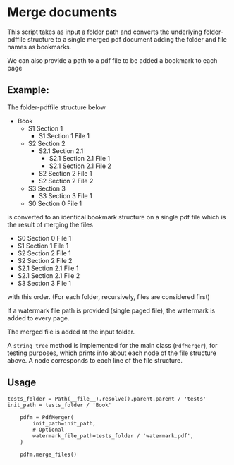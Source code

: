 # Merge documents

This script takes as input a folder path and converts the underlying folder-pdffile structure to a single merged pdf document adding the folder and file names as bookmarks.

We can also provide a path to a pdf file to be added a bookmark to each page

## Example:

The folder-pdffile structure below

- Book
  - S1 Section 1
    - S1 Section 1 File 1
  - S2 Section 2
    - S2.1 Section 2.1
      - S2.1 Section 2.1 File 1
      - S2.1 Section 2.1 File 2
    - S2 Section 2 File 1
    - S2 Section 2 File 2
  - S3 Section 3
    - S3 Section 3 File 1
  - S0 Section 0 File 1

is converted to an identical bookmark structure on a single pdf file which is the result of merging the files

- S0 Section 0 File 1
- S1 Section 1 File 1
- S2 Section 2 File 1
- S2 Section 2 File 2
- S2.1 Section 2.1 File 1
- S2.1 Section 2.1 File 2
- S3 Section 3 File 1

with this order. (For each folder, recursively, files are considered first)

If a watermark file path is provided (single paged file), the watermark is added to every page.

The merged file is added at the input folder.

A `string_tree` method is implemented for the main class (`PdfMerger`), for testing purposes, which prints info about each node of the file structure above. A node corresponds to each line of the file structure.

## Usage

```
tests_folder = Path(__file__).resolve().parent.parent / 'tests'
init_path = tests_folder / 'Book'

    pdfm = PdfMerger(
        init_path=init_path,
        # Optional
        watermark_file_path=tests_folder / 'watermark.pdf',
    )

    pdfm.merge_files()
```
